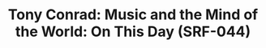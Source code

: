 ---
ee_id: '4412'
site: '1'
type: '2'
url: 2017-044-on-this-day
title: 'Tony Conrad: Music and the Mind of the World: On This Day (SRF-044)'
year: '2017'
display_year: '2017'
medium: Twitter bot
dims:
pitch: Bot so u can follow Tony Conrads Music and the Mind of the World 40 yrs l8r
  on the daily uptake ....
ps:
live_url: https://twitter.com/on_this_day_mmw
related: "[4411] [2015-095-music-and-the-mind-of-the-world] 2015-095 Music and the
  Mind of the World"
youtube:
related_code:
imgs: mmw-bot-2017-044-database-ih--uPUu_1.jpg,mmw-bot-2017-044-database-ih--8j3K_1.jpg,mmw-bot-2017-044-database-ih--QCQu_1.jpg
subheading:
download:
add_credit:
add_credits:
commission:
layout: things-i-made
---